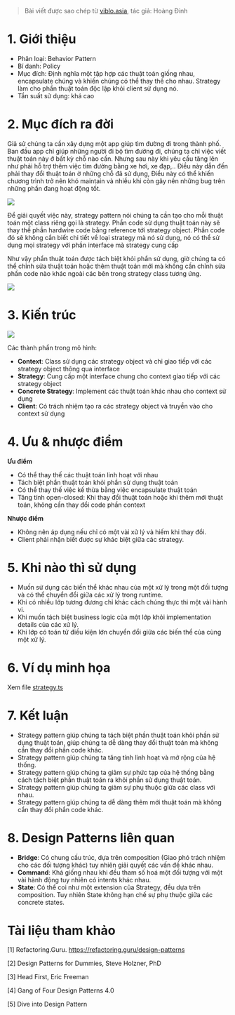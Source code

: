 > Bài viết được sao chép từ [viblo.asia](https://viblo.asia/p/strategy-design-pattern-tro-thu-dac-luc-cua-developers-bJzKmdwP59N), tác giả: Hoàng Đinh

# 1. Giới thiệu

- Phân loại: Behavior Pattern
- Bí danh: Policy
- Mục đích: Định nghĩa một tập hợp các thuật toán giống nhau, encapsulate chúng và khiến chúng có thể thay thế cho nhau. Strategy làm cho phần thuật toán độc lập khỏi client sử dụng nó.
- Tần suất sử dụng: khá cao

# 2. Mục đích ra đời

Giả sử chúng ta cần xây dựng một app giúp tìm đường đi trong thành phố. Ban đầu app chỉ giúp những người đi bộ tìm đường đi, chúng ta chỉ việc viết thuật toán này ở bất kỳ chỗ nào cần. Nhưng sau này khi yêu cầu tăng lên như phải hỗ trợ thêm việc tìm đường bằng xe hơi, xe đạp,.. Điều này dẫn đến phải thay đổi thuật toán ở những chỗ đã sử dụng, Điều này có thể khiến chương trình trở nên khó maintain và nhiều khi còn gây nên những bug trên những phần đang hoạt động tốt.

![](https://images.viblo.asia/c3a7191c-aa30-4543-aa43-c95c469ae3f4.png)

Để giải quyết việc này, strategy pattern nói chúng ta cần tạo cho mỗi thuật toán một class riêng gọi là strategy. Phần code sử dụng thuật toán này sẽ thay thế phần hardwire code bằng reference tới strategy object. Phần code đó sẽ không cần biết chi tiết về loại strategy mà nó sử dụng, nó có thể sử dụng mọi strategy với phần interface mà strategy cung cấp

Như vậy phần thuật toán được tách biệt khỏi phần sử dụng, giờ chúng ta có thể chỉnh sửa thuật toán hoặc thêm thuật toán mới mà không cần chỉnh sửa phần code nào khác ngoài các bên trong strategy class tương ứng.

![](https://images.viblo.asia/c56fe6d1-f336-46f6-96e0-739f13f15891.png)

# 3. Kiến trúc

![](https://images.viblo.asia/9e6ad788-fd88-4935-a53c-c15d161e7331.png)

Các thành phần trong mô hình:

- **Context**: Class sử dụng các strategy object và chỉ giao tiếp với các strategy object thông qua interface
- **Strategy**: Cung cấp một interface chung cho context giao tiếp với các strategy object
- **Concrete Strategy**: Implement các thuật toán khác nhau cho context sử dụng
- **Client**: Có trách nhiệm tạo ra các strategy object và truyền vào cho context sử dụng

# 4. Ưu & nhược điểm

**Ưu điểm**

- Có thể thay thế các thuật toán linh hoạt với nhau
- Tách biệt phần thuật toán khỏi phần sử dụng thuật toán
- Có thể thay thế việc kế thừa bằng việc encapsulate thuật toán
- Tăng tính open-closed: Khi thay đổi thuật toán hoặc khi thêm mới thuật toán, không cần thay đổi code phần context

**Nhược điểm**

- Không nên áp dụng nếu chỉ có một vài xử lý và hiếm khi thay đổi.
- Client phải nhận biết được sự khác biệt giữa các strategy.

# 5. Khi nào thì sử dụng

- Muốn sử dụng các biến thể khác nhau của một xử lý trong một đối tượng và có thể chuyển đổi giữa các xử lý trong runtime.
- Khi có nhiều lớp tương đương chỉ khác cách chúng thực thi một vài hành vi.
- Khi muốn tách biệt business logic của một lớp khỏi implementation details của các xử lý.
- Khi lớp có toán tử điều kiện lớn chuyển đổi giữa các biến thể của cùng một xử lý.

# 6. Ví dụ minh họa

Xem file [strategy.ts](./strategy.ts)

# 7. Kết luận

- Strategy pattern giúp chúng ta tách biệt phần thuật toán khỏi phần sử dụng thuật toán, giúp chúng ta dễ dàng thay đổi thuật toán mà không cần thay đổi phần code khác.
- Strategy pattern giúp chúng ta tăng tính linh hoạt và mở rộng của hệ thống.
- Strategy pattern giúp chúng ta giảm sự phức tạp của hệ thống bằng cách tách biệt phần thuật toán ra khỏi phần sử dụng thuật toán.
- Strategy pattern giúp chúng ta giảm sự phụ thuộc giữa các class với nhau.
- Strategy pattern giúp chúng ta dễ dàng thêm mới thuật toán mà không cần thay đổi phần code khác.

# 8. Design Patterns liên quan

- **Bridge**: Có chung cấu trúc, dựa trên composition (Giao phó trách nhiệm cho các đối tượng khác) tuy nhiên giải quyết các vấn đề khác nhau.
- **Command**: Khá giống nhau khi đều tham số hoá một đối tượng với một vài hành động tuy nhiên có intents khác nhau.
- **State**: Có thể coi như một extension của Strategy, đều dựa trên composition. Tuy nhiên State không hạn chế sự phụ thuộc giữa các concrete states.

# Tài liệu tham khảo

[1] Refactoring.Guru. https://refactoring.guru/design-patterns

[2] Design Patterns for Dummies, Steve Holzner, PhD

[3] Head First, Eric Freeman

[4] Gang of Four Design Patterns 4.0

[5] Dive into Design Pattern
